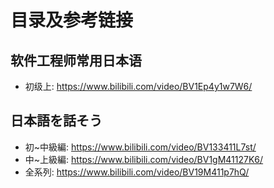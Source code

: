 # 目录及参考链接

## 软件工程师常用日本语
* 初级上: https://www.bilibili.com/video/BV1Ep4y1w7W6/

## 日本語を話そう
* 初~中級編: https://www.bilibili.com/video/BV133411L7st/
* 中~上級編: https://www.bilibili.com/video/BV1gM41127K6/
* 全系列: https://www.bilibili.com/video/BV19M411p7hQ/